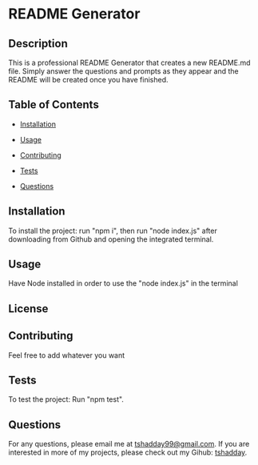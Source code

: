 # README Generator

   

  ## Description
  
  This is a professional README Generator that creates a new README.md file. Simply answer the questions and prompts as they appear and the README will be created once you have finished.

  ## Table of Contents

  * [Installation](#installation)
  * [Usage](#usage)

  * [Contributing](#contributing)
  * [Tests](#tests)
  * [Questions](#questions)

  ## Installation

  To install the project: run "npm i", then run "node index.js" after downloading from Github and opening the integrated terminal.

  ## Usage

  Have Node installed in order to use the "node index.js" in the terminal

  ## License

   

  ## Contributing

  Feel free to add whatever you want

  ## Tests

  To test the project: Run "npm test".

  ## Questions

  For any questions, please email me at tshadday99@gmail.com.
  If you are interested in more of my projects, please check out my Gihub: [tshadday](https://github.com/tshadday).
